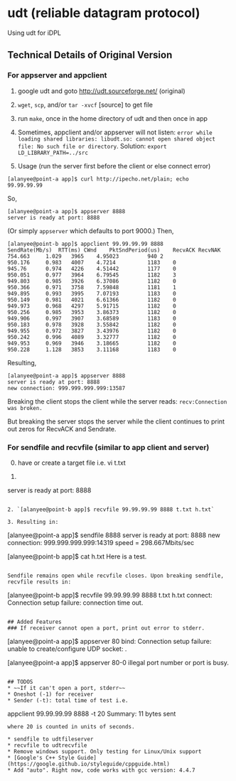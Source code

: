 udt (reliable datagram protocol)
=========================

Using udt for iDPL

## Technical Details of Original Version 

### For appserver and appclient

1. google udt and goto http://udt.sourceforge.net/ (original)
2. `wget`, `scp`, and/or `tar -xvcf` [source] to get file
3. run `make`, once in the home directory of udt and then once in app
4. Sometimes, appclient and/or appserver will not listen: `error while loading shared libraries: libudt.so: cannot open shared object file: No such file or directory`.
Solution: `export LD_LIBRARY_PATH=../src`


5. Usage (run the server first before the client or else connect  error)
```
[alanyee@point-a app]$ curl http://ipecho.net/plain; echo
99.99.99.99
```
So,
```
[alanyee@point-a app]$ appserver 8888
server is ready at port: 8888
```
(Or simply `appserver` which defaults to port 9000.) Then,
```
[alanyee@point-b app]$ appclient 99.99.99.99 8888
SendRate(Mb/s)	RTT(ms)	CWnd	PktSndPeriod(us)	RecvACK	RecvNAK
754.663		1.029	3965	4.95023			940	2
950.176		0.983	4007	4.7214			1183	0
945.76		0.974	4226	4.51442			1177	0
950.051		0.977	3964	6.79545			1182	3
949.803		0.985	3926	6.37086			1182	0
950.366		0.971	3758	7.59848			1181	1
949.895		0.993	3995	7.07193			1183	0
950.149		0.981	4021	6.61366			1182	0
949.973		0.968	4297	5.91715			1182	0
950.256		0.985	3953	3.86373			1182	0
949.906		0.997	3907	3.68589			1183	0
950.183		0.978	3928	3.55842			1182	0
949.955		0.972	3827	3.43976			1182	0
950.242		0.996	4089	3.32777			1182	0
949.953		0.969	3946	3.18665			1182	0
950.228		1.128	3853	3.11168			1183	0
```
Resulting,
```
[alanyee@point-a app]$ appserver 8888
server is ready at port: 8888
new connection: 999.999.999.999:13587
```

Breaking the client stops the client while the server reads:
`recv:Connection was broken.`

But breaking the server stops the server while the client continues to print 
out zeros for RecvACK and Sendrate.

### For sendfile and recvfile (similar to app client and server)

0. have or create a target file i.e. 
vi t.txt

1. ```[alanyee@point-a app]$ sendfile 8888
server is ready at port: 8888
```

2. `[alanyee@point-b app]$ recvfile 99.99.99.99 8888 t.txt h.txt`

3. Resulting in:
```
[alanyee@point-a app]$ sendfile 8888
server is ready at port: 8888
new connection: 999.999.999.999:14319
speed = 298.667Mbits/sec

[alanyee@point-b app]$ cat h.txt
Here is a test.
```

Sendfile remains open while recvfile closes. Upon breaking sendfile, recvfile results in:
```
[alanyee@point-b app]$ recvfile 99.99.99.99 8888 t.txt h.txt
connect: Connection setup failure: connection time out.
```

## Added Features
### If receiver cannot open a port, print out error to stderr.
```
[alanyee@point-a app]$ appserver 80
bind: Connection setup failure: unable to create/configure UDP socket: .

[alanyee@point-a app]$ appserver 80-0
illegal port number or port is busy.

```

## TODOS
* ~~If it can't open a port, stderr~~
* Oneshot (-1) for receiver
* Sender (-t): total time of test i.e.
```
appclient 99.99.99.99 8888 -t 20 
Summary: 11 bytes sent
```
where 20 is counted in units of seconds.

* sendfile to udtfileserver
* recvfile to udtrecvfile
* Remove windows support. Only testing for Linux/Unix support
* [Google's C++ Style Guide](https://google.github.io/styleguide/cppguide.html)
* Add "auto". Right now, code works with gcc version: 4.4.7
